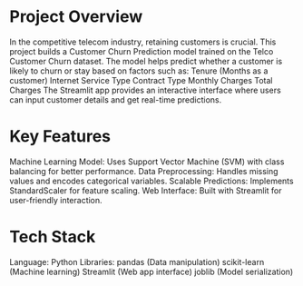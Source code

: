 # Project Overview
In the competitive telecom industry, retaining customers is crucial. This project
builds a Customer Churn Prediction model trained on the Telco Customer Churn dataset.
The model helps predict whether a customer is likely to churn or stay based on factors such as:
Tenure (Months as a customer)
Internet Service Type
Contract Type
Monthly Charges
Total Charges
The Streamlit app provides an interactive interface where users can input customer details and get real-time predictions.

#  Key Features
Machine Learning Model: Uses Support Vector Machine (SVM) with class balancing for better performance.
Data Preprocessing: Handles missing values and encodes categorical variables.
Scalable Predictions: Implements StandardScaler for feature scaling.
Web Interface: Built with Streamlit for user-friendly interaction.

# Tech Stack
Language: Python
Libraries:
pandas (Data manipulation)
scikit-learn (Machine learning)
Streamlit (Web app interface)
joblib (Model serialization)
